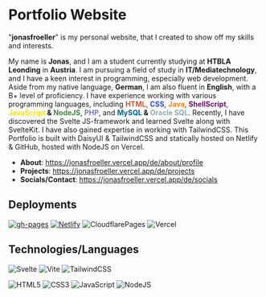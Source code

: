 # Portfolio Website

"**jonasfroeller**" is my personal website, that I created to show off my skills and interests.

My name is **Jonas**, and I am a student currently studying at **HTBLA Leonding** in **Austria**. I am pursuing a field of study in **IT/Mediatechnology**, and I have a keen interest in programming, especially web development.
Aside from my native language, **German**, I am also fluent in **English**, with a B+ level of proficiency. I have experience working with various programming languages, including **<span style="color: #e54d26">HTML</span>**, **<span style="color: #254de3">CSS</span>**, **<span style="color: #f48311">Java</span>**, **<span style="color: #6a1369">ShellScript</span>**, **<span style="color: #f7df1d">JavaScript</span> & <span style="color: #438640">NodeJS</span>**, **<span style="color: #777cb4">PHP</span>**, and **<span style="color: #00628b">MySQL</span> & <span style="color: #8fa5b0">Oracle SQL</span>**.
Recently, I have discovered the Svelte JS-framework and learned Svelte along with SvelteKit. I have also gained expertise in working with TailwindCSS. This Portfolio is built with DaisyUI & TailwindCSS and statically hosted on Netlify & GitHub, hosted with NodeJS on Vercel.

- **About**: https://jonasfroeller.vercel.app/de/about/profile
- **Projects**: https://jonasfroeller.vercel.app/de/projects
- **Socials/Contact**: https://jonasfroeller.vercel.app/de/socials

## Deployments

[![gh-pages](https://github.com/jonasfroeller/jonasfroeller/actions/workflows/pages/pages-build-deployment/badge.svg?branch=portfolio)](https://github.com/jonasfroeller/jonasfroeller/actions/workflows/pages/pages-build-deployment)
[![Netlify](https://api.netlify.com/api/v1/badges/79c2e40b-ea98-43de-91e2-c6e2f21ff7a6/deploy-status)](https://app.netlify.com/sites/jonasfroeller/deploys)
![CloudflarePages](https://img.shields.io/website/https/jonasfroeller.pages.dev?logo=cloudflarepages&label=cloudlare)
![Vercel](https://therealsujitk-vercel-badge.vercel.app/?app=jonasfroeller)

## Technologies/Languages

![Svelte](https://img.shields.io/badge/svelte-%23f1413d.svg?style=for-the-badge&logo=svelte&logoColor=white)
![Vite](https://img.shields.io/badge/vite-%23646CFF.svg?style=for-the-badge&logo=vite&logoColor=white)
![TailwindCSS](https://img.shields.io/badge/tailwindcss-%2338B2AC.svg?style=for-the-badge&logo=tailwind-css&logoColor=white)

![HTML5](https://img.shields.io/badge/html5-%23E34F26.svg?style=for-the-badge&logo=html5&logoColor=white)
![CSS3](https://img.shields.io/badge/css3-%231572B6.svg?style=for-the-badge&logo=css3&logoColor=white)
![JavaScript](https://img.shields.io/badge/javascript-%23323330.svg?style=for-the-badge&logo=javascript&logoColor=%23F7DF1E)
![NodeJS](https://img.shields.io/badge/node.js-6DA55F?style=for-the-badge&logo=node.js&logoColor=white)
